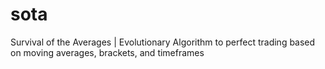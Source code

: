 # sota
Survival of the Averages | Evolutionary Algorithm to perfect trading based on moving averages, brackets, and timeframes
